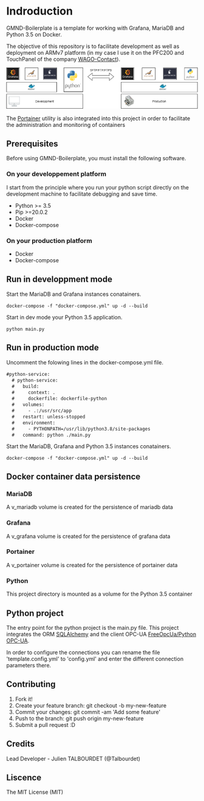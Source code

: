 # Indroduction

GMND-Boilerplate is a template for working with Grafana, MariaDB and Python 3.5 on Docker. 

The objective of this repository is to facilitate development as well as deployment on ARMv7 platform (in my case I use it on the PFC200 and TouchPanel of the company [WAGO-Contact](https://www.wago.com/global/open-automation/modular-software)).

![arch](documentation/images/arch.png)

The [Portainer](https://www.portainer.io/) utility is also integrated into this project in order to facilitate the administration and monitoring of containers

## Prerequisites

Before using GMND-Boilerplate, you must install the following software.

### On your developpement platform

I start from the principle where you run your python script directly on the development machine to facilitate debugging and save time.

* Python >= 3.5
* Pip >=20.0.2
* Docker
* Docker-compose

### On your production platform

* Docker
* Docker-compose


## Run in developpment mode

Start the MariaDB and Grafana instances conatainers.

```
docker-compose -f "docker-compose.yml" up -d --build
```

Start in dev mode your Python 3.5 application.

```
python main.py
```

## Run in production mode

Uncomment the folowing lines in the docker-compose.yml file.

```
#python-service:
  # python-service:
  #   build:
  #     context: .
  #     dockerfile: dockerfile-python
  #   volumes:
  #     - .:/usr/src/app
  #   restart: unless-stopped
  #   environment:
  #     - PYTHONPATH=/usr/lib/python3.8/site-packages
  #   command: python ./main.py
```

Start the MariaDB, Grafana and Python 3.5 instances conatainers.

```
docker-compose -f "docker-compose.yml" up -d --build
```

## Docker container data persistence

### MariaDB

A v_mariadb volume is created for the persistence of mariadb data

### Grafana

A v_grafana volume is created for the persistence of grafana data

### Portainer

A v_portainer volume is created for the persistence of portainer data

### Python

This project directory is mounted as a volume for the Python 3.5 container

## Python project

The entry point for the python project is the main.py file. This project integrates the ORM [SQLAlchemy](https://www.sqlalchemy.org/) and the client OPC-UA [FreeOpcUa/Python OPC-UA](https://github.com/FreeOpcUa/python-opcua).

In order to configure the connections you can rename the file 'template.config.yml' to 'config.yml' and enter the different connection parameters there.

## Contributing

1. Fork it!
2. Create your feature branch: git checkout -b my-new-feature
3. Commit your changes: git commit -am 'Add some feature'
4. Push to the branch: git push origin my-new-feature
5. Submit a pull request :D
## Credits

Lead Developer - Julien TALBOURDET (@Talbourdet)

## Liscence

The MIT License (MIT)